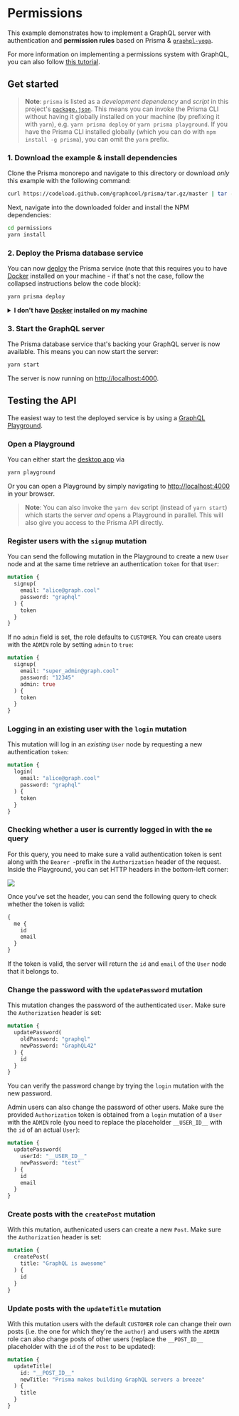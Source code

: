 # Permissions

This example demonstrates how to implement a GraphQL server with authentication and **permission rules** based on Prisma & [`graphql-yoga`](https://github.com/graphcool/graphql-yoga).

For more information on implementing a permissions system with GraphQL, you can also follow [this tutorial](https://www.prismagraphql.com/docs/tutorials/graphql-server-development/permissions-thohp1zaih).

## Get started

> **Note**: `prisma` is listed as a _development dependency_ and _script_ in this project's [`package.json`](./package.json). This means you can invoke the Prisma CLI without having it globally installed on your machine (by prefixing it with `yarn`), e.g. `yarn prisma deploy` or `yarn prisma playground`. If you have the Prisma CLI installed globally (which you can do with `npm install -g prisma`), you can omit the `yarn` prefix.

### 1. Download the example & install dependencies

Clone the Prisma monorepo and navigate to this directory or download _only_ this example with the following command:

```sh
curl https://codeload.github.com/graphcool/prisma/tar.gz/master | tar -xz --strip=2 prisma-master/examples/permissions
```

Next, navigate into the downloaded folder and install the NPM dependencies:

```sh
cd permissions
yarn install
```

### 2. Deploy the Prisma database service

You can now [deploy](https://www.prismagraphql.com/docs/reference/cli-command-reference/database-service/prisma-deploy-kee1iedaov) the Prisma service (note that this requires you to have [Docker](https://www.docker.com) installed on your machine - if that's not the case, follow the collapsed instructions below the code block):

```sh
yarn prisma deploy
```

<details>
 <summary><strong>I don't have <a href="https://www.docker.com">Docker</a> installed on my machine</strong></summary>

To deploy your service to a public cluster (rather than locally with Docker), you need to perform the following steps:

1. Remove the `cluster` property from `prisma.yml`
1. Run `yarn prisma deploy`
1. When prompted by the CLI, select a public cluster (e.g. `prisma-eu1` or `prisma-us1`)
1. Replace the [`endpoint`](./src/index.js#L23) in `index.js` with the HTTP endpoint that was printed after the previous command

</details>

### 3. Start the GraphQL server

The Prisma database service that's backing your GraphQL server is now available. This means you can now start the server:

```sh
yarn start
```

The server is now running on [http://localhost:4000](http://localhost:4000).

## Testing the API

The easiest way to test the deployed service is by using a [GraphQL Playground](https://github.com/graphcool/graphql-playground).

### Open a Playground

You can either start the [desktop app](https://github.com/graphcool/graphql-playground) via

```sh
yarn playground
```

Or you can open a Playground by simply navigating to [http://localhost:4000](http://localhost:4000) in your browser.

> **Note**: You can also invoke the `yarn dev` script (instead of `yarn start`) which starts the server _and_ opens a Playground in parallel. This will also give you access to the Prisma API directly.

### Register users with the `signup` mutation

You can send the following mutation in the Playground to create a new `User` node and at the same time retrieve an authentication `token` for that `User`:

```graphql
mutation {
  signup(
    email: "alice@graph.cool"
    password: "graphql"
  ) {
    token
  }
}
```

If no `admin` field is set, the role defaults to `CUSTOMER`. You can create users with the `ADMIN` role by setting `admin` to `true`:

```graphql
mutation {
  signup(
    email: "super_admin@graph.cool"
    password: "12345"
    admin: true
  ) {
    token
  }
}
```

### Logging in an existing user with the `login` mutation

This mutation will log in an _existing_ `User` node by requesting a new authentication `token`:

```graphql
mutation {
  login(
    email: "alice@graph.cool"
    password: "graphql"
  ) {
    token
  }
}
```

### Checking whether a user is currently logged in with the `me` query

For this query, you need to make sure a valid authentication token is sent along with the `Bearer `-prefix in the `Authorization` header of the request. Inside the Playground, you can set HTTP headers in the bottom-left corner:

![](https://i.imgur.com/BLNI8z1.png)

Once you've set the header, you can send the following query to check whether the token is valid:

```graphql
{
  me {
    id
    email
  }
}
```

If the token is valid, the server will return the `id` and `email` of the `User` node that it belongs to.

### Change the password with the `updatePassword` mutation

This mutation changes the password of the authenticated `User`. Make sure the `Authorization` header is set:

```graphql
mutation {
  updatePassword(
    oldPassword: "graphql"
    newPassword: "GraphQL42"
  ) {
    id
  }
}
```

You can verify the password change by trying the `login` mutation with the new password.

Admin users can also change the password of other users. Make sure the provided `Authorization` token is obtained from a `login` mutation of a `User` with the `ADMIN` role (you need to replace the placeholder `__USER_ID__` with the `id` of an actual `User`):

```graphql
mutation {
  updatePassword(
    userId: "__USER_ID__"
    newPassword: "test"
  ) {
    id
    email
  }
}
```

### Create posts with the `createPost` mutation

With this mutation, authenicated users can create a new `Post`. Make sure the `Authorization` header is set:

```graphql
mutation {
  createPost(
    title: "GraphQL is awesome"
  ) {
    id
  }
}
```

### Update posts with the `updateTitle` mutation

With this mutation users with the default `CUSTOMER` role can change their own posts (i.e. the one for which they're the `author`) and users with the `ADMIN` role can also change posts of other users (replace the `__POST_ID__` placeholder with the `id` of the `Post` to be updated):

```graphql
mutation {
  updateTitle(
    id: "__POST_ID__"
    newTitle: "Prisma makes building GraphQL servers a breeze"
  ) {
    title
  }
}
```
